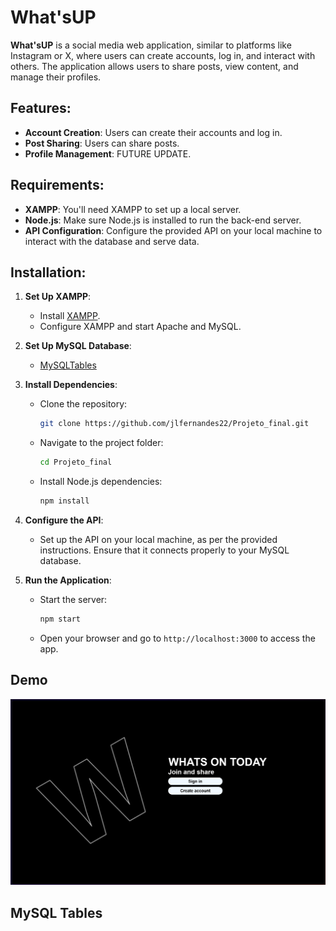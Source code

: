 # What'sUP

**What'sUP** is a social media web application, similar to platforms like Instagram or X, where users can create accounts, log in, and interact with others. The application allows users to share posts, view content, and manage their profiles.

## Features:
- **Account Creation**: Users can create their accounts and log in.
- **Post Sharing**: Users can share posts.
- **Profile Management**: FUTURE UPDATE.

## Requirements:
- **XAMPP**: You'll need XAMPP to set up a local server.
- **Node.js**: Make sure Node.js is installed to run the back-end server.
- **API Configuration**: Configure the provided API on your local machine to interact with the database and serve data.

## Installation:

1. **Set Up XAMPP**:
   - Install [XAMPP](https://www.apachefriends.org/index.html).
   - Configure XAMPP and start Apache and MySQL.
   
2. **Set Up MySQL Database**:
   - [MySQLTables](#mysql-tables)
   
3. **Install Dependencies**:
   - Clone the repository:
     ```bash
     git clone https://github.com/jlfernandes22/Projeto_final.git
     ```
   - Navigate to the project folder:
     ```bash
     cd Projeto_final
     ```
   - Install Node.js dependencies:
     ```bash
     npm install
     ```
   
4. **Configure the API**:
   - Set up the API on your local machine, as per the provided instructions. Ensure that it connects properly to your MySQL database.

5. **Run the Application**:
   - Start the server:
     ```bash
     npm start
     ```
   - Open your browser and go to `http://localhost:3000` to access the app.

## Demo

![What'sUP Screenshot](screenshot.png)

## MySQL Tables
